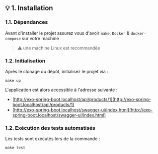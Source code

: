 ## 💡 1. Installation

### 1.1. Dépendances

Avant d'installer le projet assurez vous d'avoir `make`, `Docker` & `docker-compose` sur votre machine
> ⚠️ une machine Linux est recommandée

### 1.2. Initialisation

Après le clonage du dépôt, initialisez le projet via :
```Shell
make up
```

L'application est alors accessible à l'adresse suivante :

- [http://exo-spring-boot.localhost/api/products/1](http://exo-spring-boot.localhost/api/products/1)
- [http://exo-spring-boot.localhost/swagger-ui/index.html](http://exo-spring-boot.localhost/swagger-ui/index.html)

### 1.2. Exécution des tests automatisés

Les tests sont exécutés lors de la commande :
```Shell
make test
```
